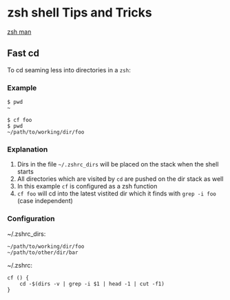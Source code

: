 # zsh shell Tips and Tricks

[zsh man](https://zsh.sourceforge.io/Doc/zsh_a4.pdf)

## Fast cd

To cd seaming less into directories in a ```zsh```:

### Example

```
$ pwd
~

$ cf foo
$ pwd
~/path/to/working/dir/foo
```

### Explanation

1. Dirs in the file ```~/.zshrc_dirs``` will be placed on the stack when the shell starts
1. All directories which are visited by ```cd``` are pushed on the dir stack as well
1. In this example ```cf``` is configured as a zsh function
1. ```cf foo``` will cd into the latest vistited dir which it finds with ```grep -i foo``` (case independent)

### Configuration

~/.zshrc_dirs:
```
~/path/to/working/dir/foo
~/path/to/other/dir/bar
``` 

~/.zshrc:
```
cf () {
	cd -$(dirs -v | grep -i $1 | head -1 | cut -f1)
}
```

